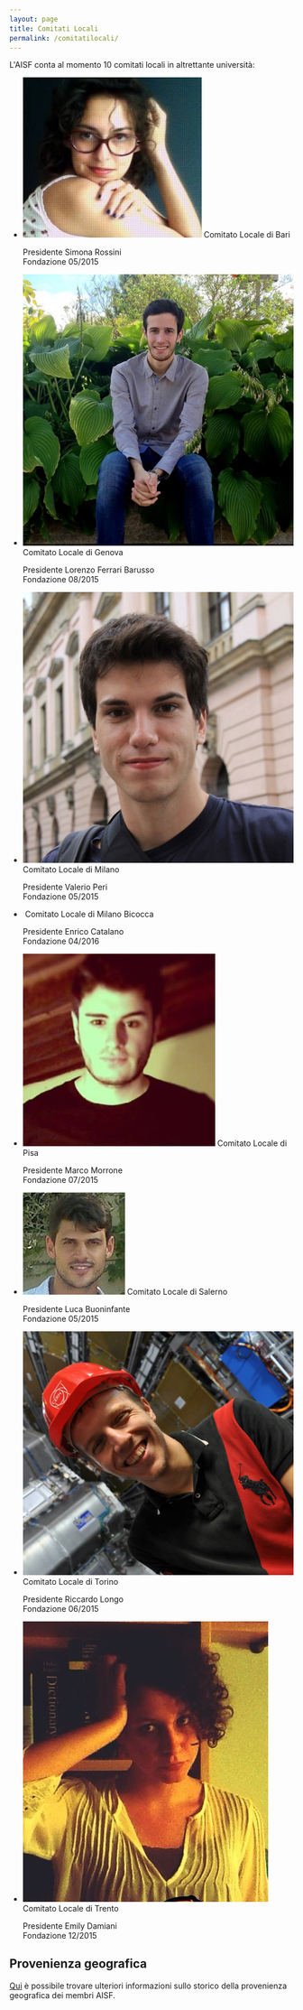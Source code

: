 ```yaml
---
layout: page
title: Comitati Locali
permalink: /comitatilocali/
---
```


L'AISF conta al momento 10 comitati locali in altrettante università:

<ul class="collection">
  <li class="collection-item avatar">
    <img src="/img/presidenti/bari_simona-rossini.jpg" alt="" class="circle">
    <span class="title">Comitato Locale di Bari</span>
    <p>Presidente Simona Rossini <br>
      Fondazione 05/2015
    </p>
    <a href="mailto:bari@ai-sf.it"><i class="fa fa-envelope aisf-text text-accent-1"></i></a>
    <a href="https://www.facebook.com/AISF-Bari-419162114940421/"><i class="fa fa-facebook-square aisf-text text-accent-1" aria-hidden="true"></i></a>
  </li>
  <li class="collection-item avatar">
    <img src="/img/presidenti/genova_lorenzo-ferrari-barusso.jpg" alt="" class="circle">
    <span class="title">Comitato Locale di Genova</span>
    <p>Presidente Lorenzo Ferrari Barusso <br>
      Fondazione 08/2015
    </p>
    <a href="mailto:genova@ai-sf.it"><i class="fa fa-envelope aisf-text text-accent-1"></i></a>
  </li>
  <li class="collection-item avatar">
    <img src="/img/presidenti/milano_valerio-peri.jpg" alt="" class="circle">
    <span class="title">Comitato Locale di Milano</span>
    <p>Presidente Valerio Peri <br>
      Fondazione 05/2015
    </p>
    <a href="mailto:milano@ai-sf.it"><i class="fa fa-envelope aisf-text text-accent-1"></i></a>
    <a href="https://www.facebook.com/aisfunimi/"><i class="fa fa-facebook-square aisf-text text-accent-1" aria-hidden="true"></i></a>
  </li>
  <li class="collection-item avatar">
    <img src="/img/presidenti/milanobicocca_enrico-catalano.jpg" alt="" class="circle">
    <span class="title">Comitato Locale di Milano Bicocca</span>
    <p>Presidente Enrico Catalano <br>
      Fondazione 04/2016
    </p>
    <a href="mailto:milano.bicocca@ai-sf.it"><i class="fa fa-envelope aisf-text text-accent-1"></i></a>
    <a href="https://www.facebook.com/groups/929555897125683/"><i class="fa fa-facebook-square aisf-text text-accent-1" aria-hidden="true"></i></a>
  </li>
  <li class="collection-item avatar">
    <img src="/img/presidenti/pisa_marco-morrone.jpg" alt="" class="circle">
    <span class="title">Comitato Locale di Pisa</span>
    <p>Presidente Marco Morrone <br>
      Fondazione 07/2015
    </p>
    <a href="mailto:pisa@ai-sf.it"><i class="fa fa-envelope aisf-text text-accent-1"></i></a>
    <a href="https://www.facebook.com/ComitatoLocalePisa/?fref=ts"><i class="fa fa-facebook-square aisf-text text-accent-1" aria-hidden="true"></i></a>
  </li>
  <li class="collection-item avatar">
    <img src="/img/presidenti/salerno_luca-buoninfante.jpg" alt="" class="circle">
    <span class="title">Comitato Locale di Salerno</span>
    <p>Presidente Luca Buoninfante <br>
      Fondazione 05/2015
    </p>
    <a href="mailto:salerno@ai-sf.it"><i class="fa fa-envelope aisf-text text-accent-1"></i></a>
  </li>
  <li class="collection-item avatar">
    <img src="/img/presidenti/torino_riccardo-longo.jpg" alt="" class="circle">
    <span class="title">Comitato Locale di Torino</span>
    <p>Presidente Riccardo Longo <br>
      Fondazione 06/2015
    </p>
    <a href="mailto:torino@ai-sf.it"><i class="fa fa-envelope aisf-text text-accent-1"></i></a>
    <a href="https://www.facebook.com/AISF-Torino-1642147402727081/"><i class="fa fa-facebook-square aisf-text text-accent-1" aria-hidden="true"></i></a>
  </li>
  <li class="collection-item avatar">
    <img src="/img/presidenti/trento_emily-damiani.jpg" alt="" class="circle">
    <span class="title">Comitato Locale di Trento</span>
    <p>Presidente Emily Damiani <br>
      Fondazione 12/2015
    </p>
    <a href="mailto:trento@ai-sf.it"><i class="fa fa-envelope aisf-text text-accent-1"></i></a>
    <a href="https://www.facebook.com/AISF-Trento-958208697625956/"><i class="fa fa-facebook-square aisf-text text-accent-1" aria-hidden="true"></i></a>
  </li>
</ul>

## Provenienza geografica

<a href="/geo/">Qui</a> è possibile trovare ulteriori informazioni sullo storico della provenienza geografica dei membri AISF.
